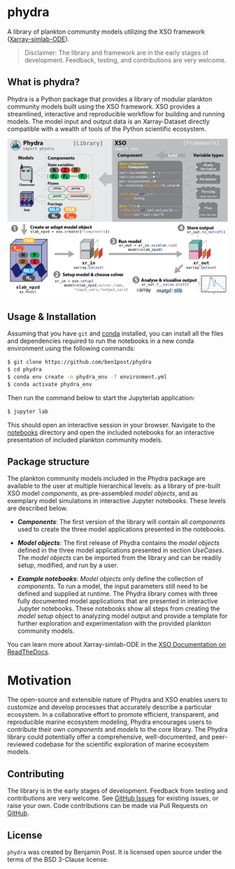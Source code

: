 # phydra

A library of plankton community models utilizing the XSO framework 
([Xarray-simlab-ODE](https://github.com/ben1post/xarray-simlab-ode)). 

> Disclaimer: The library and framework are in the early stages of development. 
> Feedback, testing, and contributions are very welcome.

## What is phydra?
Phydra is a Python package that provides a library of modular plankton community models built using the XSO framework. XSO provides a streamlined, interactive and reproducible workflow for building and running models. The model input and output data is an Xarray-Dataset directly compatible with a wealth of tools of the Python scientific ecosystem.

![00_schematics_PhydraXSO.png](notebooks/images/00_schematics_PhydraXSO.png)

## Usage & Installation

Assuming that you have `git` and [conda](https://conda.io/docs/index.html)
installed, you can install all the files and dependencies required to run the 
notebooks in a new conda environment using the following commands:

```bash
$ git clone https://github.com/ben1post/phydra
$ cd phydra
$ conda env create -n phydra_env -f environment.yml
$ conda activate phydra_env
```

Then run the command below to start the Jupyterlab application:

```bash
$ jupyter lab
```

This should open an interactive session in your browser. Navigate to the [notebooks](https://github.com/ben1post/phydra/tree/master/notebooks) directory and open the included notebooks for an interactive presentation of included plankton community models.

## Package structure
The plankton community models included in the Phydra package are available to the user at multiple hierarchical levels: as a library of pre-built XSO model _components_, as pre-assembled _model objects_, and as exemplary model simulations in interactive Jupyter notebooks. These levels are described below.


- _**Components**_: The first version of the library will contain all _components_ used to create the three model applications presented in the notebooks.
    
- _**Model objects**_: The first release of Phydra contains the _model objects_ defined in the three model applications presented in section _UseCases_. The _model objects_ can be imported from the library and can be readily setup, modified, and run by a user.
    
- _**Example notebooks**_: _Model objects_ only define the collection of _components_. To run a model, the input parameters still need to be defined and supplied at runtime. The Phydra library comes with three fully documented model applications that are presented in interactive Jupyter notebooks. These notebooks show all steps from creating the _model setup_ object to analyzing model output and provide a template for further exploration  and experimentation with the provided plankton community models.
    
You can learn more about Xarray-simlab-ODE in the [XSO Documentation on ReadTheDocs](https://xarray-simlab-ode.readthedocs.io/en/latest/index.html).

# Motivation

The open-source and extensible nature of Phydra and XSO enables users to 
customize and develop processes that accurately describe a particular
ecosystem.  In a collaborative effort to promote efficient, transparent, 
and reproducible marine ecosystem modeling, Phydra encourages users to 
contribute their own _components_ and _models_ to the core library. The 
Phydra library could potentially offer a comprehensive, well-documented, 
and peer-reviewed codebase for the scientific exploration of marine 
ecosystem models.


## Contributing

The library is in the early stages of development. Feedback from testing and contributions are very welcome. 
See [GitHub Issues](https://github.com/ben1post/phydra/issues) for existing issues, or raise your own.
Code contributions can be made via Pull Requests on [GitHub](https://github.com/ben1post/phydra).

## License

`phydra` was created by Benjamin Post. It is licensed open source under the terms of 
the BSD 3-Clause license.
